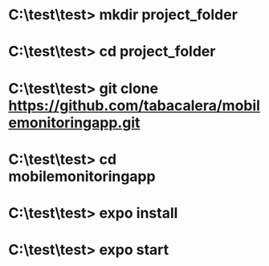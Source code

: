 # C:\test\test> mkdir project_folder

# C:\test\test> cd project_folder

# C:\test\test> git clone https://github.com/tabacalera/mobilemonitoringapp.git

# C:\test\test> cd mobilemonitoringapp

# C:\test\test> expo install

# C:\test\test> expo start

